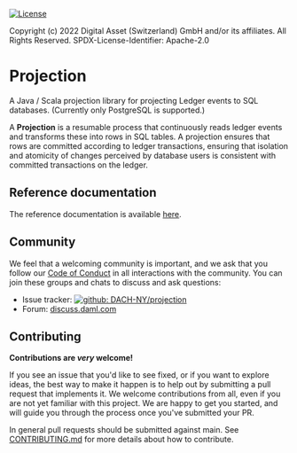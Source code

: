 [![License](https://img.shields.io/badge/License-Apache%202.0-blue.svg)](https://github.com/DACH-NY/projection/blob/main/LICENSE)

Copyright (c) 2022 Digital Asset (Switzerland) GmbH and/or its affiliates. All Rights Reserved.
SPDX-License-Identifier: Apache-2.0

# Projection
 
A Java / Scala projection library for projecting Ledger events to SQL databases.
(Currently only PostgreSQL is supported.) 

A **Projection** is a resumable process that continuously reads ledger events and transforms these into rows in SQL tables. 
A projection ensures that rows are committed according to ledger transactions, 
ensuring that isolation and atomicity of changes perceived by database users is consistent with committed transactions on the ledger. 

## Reference documentation
The reference documentation is available [here](./REFERENCE.md).

## Community

We feel that a welcoming community is important, and we ask that you follow our [Code of Conduct](./CODE_OF_CONDUCT.md) in all interactions with the community.
You can join these groups and chats to discuss and ask questions:

- Issue tracker: [![github: DACH-NY/projection](https://img.shields.io/badge/github%3A-issues-blue.svg?style=flat-square)](https://github.com/DACH-NY/projection/issues)
- Forum: [discuss.daml.com](https://discuss.daml.com)

## Contributing

**Contributions are *very* welcome!**

If you see an issue that you'd like to see fixed, or if you want to explore ideas,
the best way to make it happen is to help out by submitting a pull request that implements it.
We welcome contributions from all, even if you are not yet familiar with this project.
We are happy to get you started, and will guide you through the process once you've submitted your PR.

In general pull requests should be submitted against main. See [CONTRIBUTING.md](./CONTRIBUTING.md) for more details about how to contribute.

